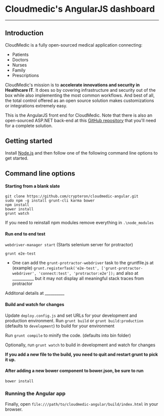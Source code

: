 # Cloudmedic's AngularJS dashboard

***

## Introduction

CloudMedic is a fully open-sourced medical application connecting:
* Patients
* Doctors
* Nurses
* Family
* Prescriptions 

CloudMedic's mission is to **accelerate innovations and security in Healthcare IT**. It does so by covering infrastructure and security out of the box while also implementing the most common workflows. And best of all, the total control offered as an open source solution makes customizations or integrations extremely easy.

This is the AngularJS front end for CloudMedic. Note that there is also an open-sourced ASP.NET back-end at this [GitHub repository](https://github.com/crypteron/cloudmedic) that you'll need for a complete solution.

## Getting started

Install [Node.js](http://nodejs.org/download/) and then follow one of the following command line options to get started.

## Command line options

#### Starting from a blank slate
```
git clone https://github.com/crypteron/cloudmedic-angular.git
sudo npm -g install grunt-cli karma bower
npm install
bower install
grunt watch
```

If you need to reinstall npm modules remove everything in `.\node_modules`

#### Run end to end test

`webdriver-manager start` (Starts selenium server for protractor)

`grunt e2e-test`

* One can add the `grunt-protractor-webdriver` task to the gruntfile.js at (example) 
`grunt.registerTask('e2e-test', ['grunt-protractor-webdriver', 'connect:test', 'protractor:e2e']);`
and also at ___________ but it may not display all meaningful stack traces from protractor

Additonal details at __________

#### Build and watch for changes
Update `deploy.config.js` and set URLs for your development and production environment.
Run `grunt build` or `grunt build:production` (defaults to `development`) to build for your environment

Run `grunt compile` to minify the code. (defaults into bin folder) 

Optionally, run `grunt watch` to build in development and watch for changes

**If you add a new file to the build, you need to quit and restart grunt to pick it up.**

#### After adding a new bower component to bower.json, be sure to run
`bower install`

### Running the Angular app 
Finally, open `file:///path/to/cloudmedic-angular/build/index.html` in your browser.


